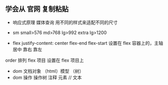 ## 学会从 官网 复制粘贴
- 响应式原理
 媒体查询 用不同的样式来适配不同的尺寸
 - sm small>576
   md>768
   lg>992
   extra lg>1200

- flex
 justify-content: center flex-end flex-start
 设置在 flex 容器上的，主轴 居中 靠右 靠左

 order 排列 flex 项目 设置在 flex 项目上

 - dom
  文档对象 （html）模型 （树）
 - dom 操作 操作树
 注释
 元素 //
 文本